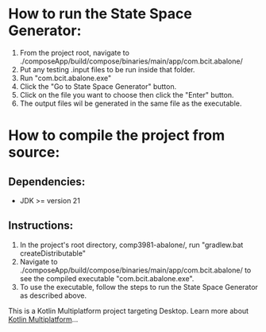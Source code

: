 # How to run the State Space Generator:

1. From the project root, navigate to ./composeApp/build/compose/binaries/main/app/com.bcit.abalone/
2. Put any testing .input files to be run inside that folder.
3. Run "com.bcit.abalone.exe"
4. Click the "Go to State Space Generator" button.
5. Click on the file you want to choose then click the "Enter" button.
6. The output files wil be generated in the same file as the executable.

# How to compile the project from source:

## Dependencies:
- JDK >= version 21

## Instructions:
1. In the project's root directory, comp3981-abalone/, run "gradlew.bat createDistributable"
2. Navigate to ./composeApp/build/compose/binaries/main/app/com.bcit.abalone/ to see the compiled executable "com.bcit.abalone.exe".
3. To use the executable, follow the steps to run the State Space Generator as described above.
   
This is a Kotlin Multiplatform project targeting Desktop.
Learn more about [Kotlin Multiplatform](https://www.jetbrains.com/help/kotlin-multiplatform-dev/get-started.html)…